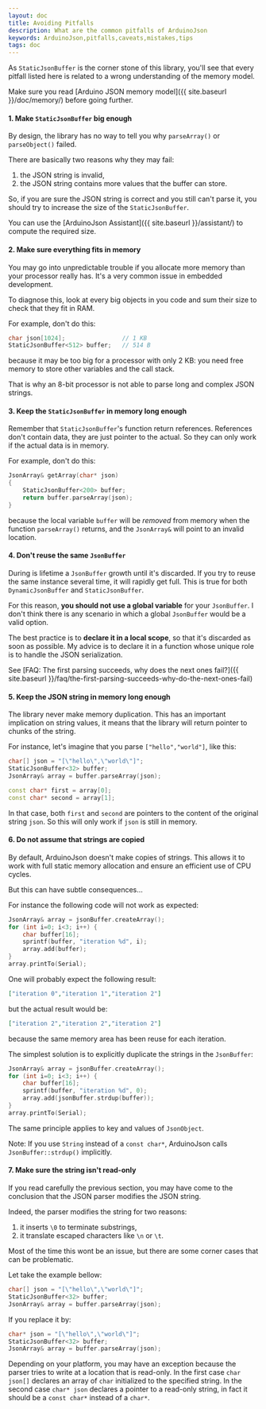 ```yaml
---
layout: doc
title: Avoiding Pitfalls
description: What are the common pitfalls of ArduinoJson
keywords: ArduinoJson,pitfalls,caveats,mistakes,tips
tags: doc
---
```


As `StaticJsonBuffer` is the corner stone of this library, you'll see that every pitfall listed here is related to a wrong understanding of the memory model.

Make sure you read [Arduino JSON memory model]({{ site.baseurl }}/doc/memory/) before going further.

#### 1. Make `StaticJsonBuffer` big enough

By design, the library has no way to tell you why `parseArray()` or `parseObject()` failed.

There are basically two reasons why they may fail:

1. the JSON string is invalid,
2. the JSON string contains more values that the buffer can store.

So, if you are sure the JSON string is correct and you still can't parse it, you should try to increase the size of the `StaticJsonBuffer`.

You can use the [ArduinoJson Assistant]({{ site.baseurl }}/assistant/) to compute the required size.

#### 2. Make sure everything fits in memory

You may go into unpredictable trouble if you allocate more memory than your processor really has.
It's a very common issue in embedded development.

To diagnose this, look at every big objects in you code and sum their size to check that they fit in RAM.

For example, don't do this:

```c++
char json[1024];                // 1 KB
StaticJsonBuffer<512> buffer;   // 514 B
```

because it may be too big for a processor with only 2 KB: you need free memory to store other variables and the call stack.

That is why an 8-bit processor is not able to parse long and complex JSON strings.

#### 3. Keep the `StaticJsonBuffer` in memory long enough

Remember that `StaticJsonBuffer`'s function return references.
References don't contain data, they are just pointer to the actual.
So they can only work if the actual data is in memory.

For example, don't do this:

```c++
JsonArray& getArray(char* json)
{
    StaticJsonBuffer<200> buffer;
    return buffer.parseArray(json); 
}
```

because the local variable `buffer` will be *removed* from memory when the function `parseArray()` returns, and the `JsonArray&` will point to an invalid location.

#### 4. Don't reuse the same `JsonBuffer`

During is lifetime a `JsonBuffer` growth until it's discarded. If you try to reuse the same instance several time, it will rapidly get full. This is true for both `DynamicJsonBuffer` and `StaticJsonBuffer`.

For this reason, **you should not use a global variable** for your `JsonBuffer`. I don't think there is any scenario in which a global `JsonBuffer` would be a valid option.

The best practice is to **declare it in a local scope**, so that it's discarded as soon as possible. My advice is to declare it in a function whose unique role is to handle the JSON serialization.

See [FAQ: The first parsing succeeds, why does the next ones fail?]({{ site.baseurl }}/faq/the-first-parsing-succeeds-why-do-the-next-ones-fail)

#### 5. Keep the JSON string in memory long enough

The library never make memory duplication.
This has an important implication on string values, it means that the library will return pointer to chunks of the string.

For instance, let's imagine that you parse `["hello","world"]`, like this:

```c++
char[] json = "[\"hello\",\"world\"]";
StaticJsonBuffer<32> buffer;
JsonArray& array = buffer.parseArray(json);

const char* first = array[0];
const char* second = array[1];
```

In that case, both `first` and `second` are pointers to the content of the original string `json`.
So this will only work if `json` is still in memory.

#### 6. Do not assume that strings are copied

By default, ArduinoJson doesn't make copies of strings.
This allows it to work with full static memory allocation and ensure an efficient use of CPU cycles.

But this can have subtle consequences...

For instance the following code will not work as expected:

```c++
JsonArray& array = jsonBuffer.createArray();
for (int i=0; i<3; i++) {
    char buffer[16];
    sprintf(buffer, "iteration %d", i);
    array.add(buffer);
}
array.printTo(Serial);
```

One will probably expect the following result:

```json
["iteration 0","iteration 1","iteration 2"]
```

but the actual result would be:

```json
["iteration 2","iteration 2","iteration 2"]
```

because the same memory area has been reuse for each iteration.

The simplest solution is to explicitly duplicate the strings in the `JsonBuffer`:

```c++
JsonArray& array = jsonBuffer.createArray();
for (int i=0; i<3; i++) {
    char buffer[16];
    sprintf(buffer, "iteration %d", 0);
    array.add(jsonBuffer.strdup(buffer));
}
array.printTo(Serial);
```

The same principle applies to key and values of `JsonObject`.

Note: If you use `String` instead of a `const char*`, ArduinoJson calls `JsonBuffer::strdup()` implicitly.

#### 7. Make sure the string isn't read-only

If you read carefully the previous section, you may have come to the conclusion that the JSON parser modifies the JSON string.

Indeed, the parser modifies the string for two reasons:

1. it inserts `\0` to terminate substrings,
2. it translate escaped characters like `\n` or `\t`.

Most of the time this wont be an issue, but there are some corner cases that can be problematic.

Let take the example bellow:

```c++
char[] json = "[\"hello\",\"world\"]";
StaticJsonBuffer<32> buffer;
JsonArray& array = buffer.parseArray(json);
```

If you replace it by:

```c++
char* json = "[\"hello\",\"world\"]";
StaticJsonBuffer<32> buffer;
JsonArray& array = buffer.parseArray(json);
```

Depending on your platform, you may have an exception because the parser tries to write at a location that is read-only.
In the first case `char json[]` declares an array of `char` initialized to the specified string.
In the second case `char* json` declares a pointer to a read-only string, in fact it should be a `const char*` instead of a `char*`.
